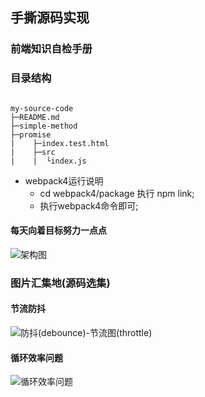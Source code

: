 ## 手撕源码实现


### 前端知识自检手册


### 目录结构
```

my-source-code
├─README.md
├─simple-method
├─promise
|    ├─index.test.html
|    ├─src
|    |  └index.js

```
- webpack4运行说明
  - cd webpack4/package  执行 npm link;
  - 执行webpack4命令即可;

#### 每天向着目标努力一点点 
![架构图](https://user-gold-cdn.xitu.io/2019/4/26/16a55401a0516a6d?imageView2/0/w/1280/h/960/format/webp/ignore-error/1)

### 图片汇集地(源码选集)
#### 节流防抖
![防抖(debounce)-节流图(throttle)](https://asman-img.oss-cn-hangzhou.aliyuncs.com/debounce_throu_d4f9df35a3aa43158937405d8650c464.png)

#### 循环效率问题
![循环效率问题](https://asman-img.oss-cn-hangzhou.aliyuncs.com/uniqu_b230563ee77b4912ac7464421aa74137.png)


